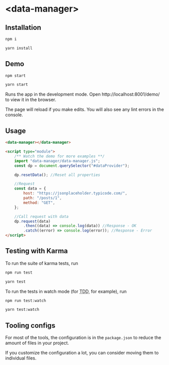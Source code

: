# \<data-manager>

## Installation

```bash
npm i
```

```bash
yarn install
```

## Demo

```bash
npm start
```

```bash
yarn start
```

Runs the app in the development mode.
Open http://localhost:8001/demo/ to view it in the browser.

The page will reload if you make edits.
You will also see any lint errors in the console.

## Usage

```html
<data-manager></data-manager>

<script type="module">
	/** Watch the demo for more examples **/
	import "data-manager/data-manager.js";
	const dp = document.querySelector("#dataProvider");

	dp.resetData(); //Reset all properties

	//Request
	const data = {
		host: "https://jsonplaceholder.typicode.com/",
		path: "/posts/1",
		method: "GET",
	};

	//Call request with data
	dp.request(data)
		.then((data) => console.log(data)) //Response - OK
		.catch((error) => console.log(error)); //Response - Error
</script>
```

## Testing with Karma

To run the suite of karma tests, run

```bash
npm run test
```

```bash
yarn test
```

To run the tests in watch mode (for <abbr title="test driven development">TDD</abbr>, for example), run

```bash
npm run test:watch
```

```bash
yarn test:watch
```

## Tooling configs

For most of the tools, the configuration is in the `package.json` to reduce the amount of files in your project.

If you customize the configuration a lot, you can consider moving them to individual files.
